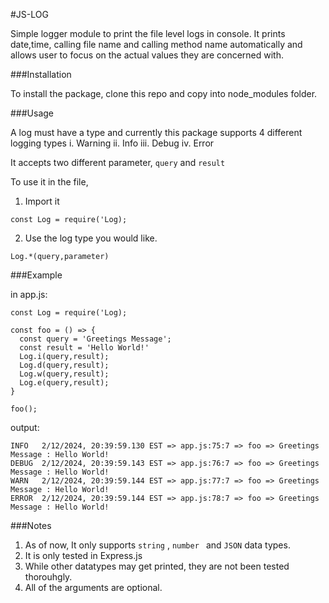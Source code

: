 #JS-LOG

Simple logger module to print the file level logs in console. 
It prints date,time, calling file name and calling method name automatically and allows user to focus on the actual values they are concerned with.

###Installation

To install the package, clone this repo and copy into node_modules folder.

###Usage

A log must have a type and  currently this package supports 4 different logging types
i. Warning
ii. Info
iii. Debug
iv. Error

It accepts two different parameter, `query` and `result`

To use it in the file,
1. Import it
```
const Log = require('Log);
```

2. Use the log type you would like.
```
Log.*(query,parameter)
```

###Example

in app.js:
```
const Log = require('Log);

const foo = () => {
  const query = 'Greetings Message';
  const result = 'Hello World!'
  Log.i(query,result);
  Log.d(query,result);
  Log.w(query,result);
  Log.e(query,result);
}

foo();
```

output:
```
INFO   2/12/2024, 20:39:59.130 EST => app.js:75:7 => foo => Greetings Message : Hello World!
DEBUG  2/12/2024, 20:39:59.143 EST => app.js:76:7 => foo => Greetings Message : Hello World!
WARN   2/12/2024, 20:39:59.144 EST => app.js:77:7 => foo => Greetings Message : Hello World!
ERROR  2/12/2024, 20:39:59.144 EST => app.js:78:7 => foo => Greetings Message : Hello World!
```




###Notes
1. As of now, It only supports `string` , `number ` and `JSON` data types.
2. It is only tested in Express.js
3. While other datatypes may get printed, they are not been tested thorouhgly.
4. All of the arguments are optional. 
